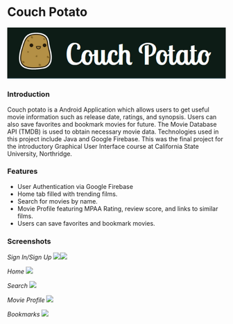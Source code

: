 # Couch Potato
![](/misc/img/couch-potato-banner.png)

### Introduction
Couch potato is a Android Application which allows users to get useful movie information such as release date, ratings, and synopsis. Users can also save favorites and bookmark movies for future. The Movie Database API (TMDB) is used to obtain necessary movie data. Technologies used in this project include Java and Google Firebase. This was the final project for the introductory Graphical User Interface course at California State University, Northridge.

### Features
* User Authentication via Google Firebase
* Home tab filled with trending films.
* Search for movies by name.
* Movie Profile featuring MPAA Rating, review score, and links to similar films.
* Users can save favorites and bookmark movies.

### Screenshots
_Sign In/Sign Up_
![](/misc/mg/sign-in.png)![](/misc/mg/sign-up.png)

_Home_
![](/misc/mg/home.png)

_Search_
![](/misc/mg/search.png)

_Movie Profile_
![](/misc/mg/movie.png)

_Bookmarks_
![](/misc/mg/bookmarks.png)


